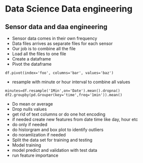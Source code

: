 # Data Science Data engineering

## Sensor data and daa engineering

- Sensor data comes in their own frequency
- Data files arrives as separate files for each sensor
- Our job is to combine all the file
- Load all the files to one file
- Create a dataframe
- Pivot the dataframe

```
df.pivot(index='foo', columns='bar', values='baz')
```

- resample with minute or hour interval to combine all values

```
minutes=df.resample('1Min',on='Date').mean().dropna()
df2.groupby(pd.Grouper(key='time',freq='1min')).mean()
```

- Do mean or average
- Drop nulls values
- get rid of text columns or do one hot encoding
- if needed create new features from date time like day, hour etc
- do only if needed
- do historgram and box plot to identify outliers
- do noramlization if needed
- Split the data set for training and testing
- Model training
- model predict and validation with test data
- run feature importance